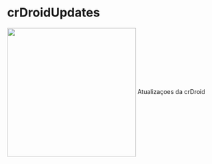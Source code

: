 # crDroidUpdates
<img src="[https://media1.tenor.com/m/SyyBm8FdDSUAAAAC/android-update.gif](https://crdroid.net/img/logo.png)" width="300px" height="300px" align="center">
Atualizaçoes da crDroid
